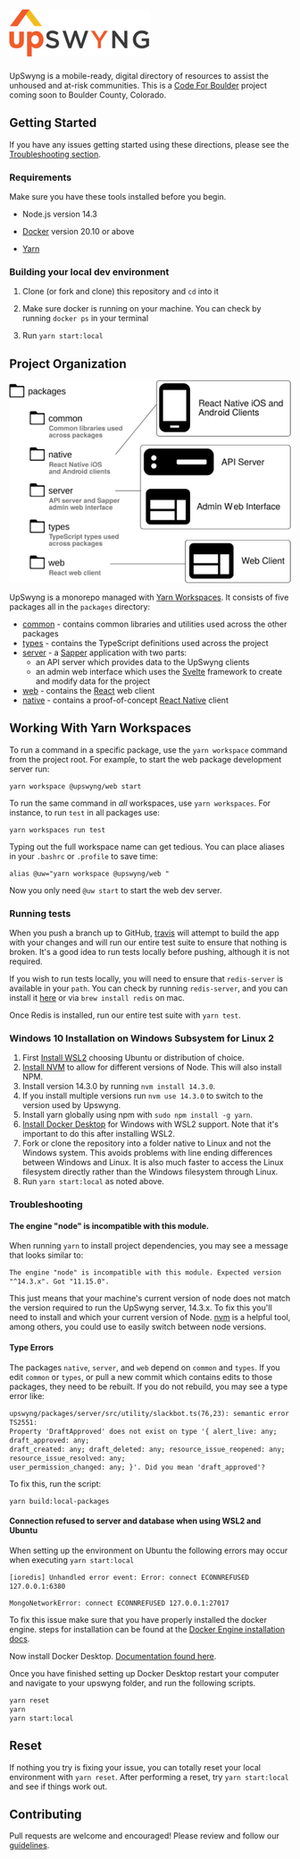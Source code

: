 <h1><img src="./upswyng.svg" alt="UpSwyng" maxWidth="350px" /></h1>

UpSwyng is a mobile-ready, digital directory of resources to assist the unhoused and at-risk communities. This is a [Code For Boulder](https://www.codeforboulder.org) project coming soon to Boulder County, Colorado.

## Getting Started

If you have any issues getting started using these directions, please see the [Troubleshooting section](#Troubleshooting).

### Requirements

Make sure you have these tools installed before you begin.

- Node.js version 14.3

- [Docker](https://docs.docker.com/get-docker/) version 20.10 or above

- [Yarn](https://classic.yarnpkg.com/en/docs/install/#mac-stable)

### Building your local dev environment

1. Clone (or fork and clone) this repository and `cd` into it

2. Make sure docker is running on your machine. You can check by running `docker ps` in your terminal

3. Run `yarn start:local`

## Project Organization

![Project Organization Diagram](./upswyng-project-layout.svg)

UpSwyng is a monorepo managed with [Yarn Workspaces](https://classic.yarnpkg.com/en/docs/workspaces/). It consists of five
packages all in the `packages` directory:

- [common](https://github.com/CodeForBoulder/upswyng/tree/master/packages/common) - contains common libraries and utilities used across the other packages
- [types](https://github.com/CodeForBoulder/upswyng/tree/master/packages/types) - contains the TypeScript definitions used across the project
- [server](https://github.com/CodeForBoulder/upswyng/tree/master/packages/server) - a [Sapper](https://sapper.svelte.dev/) application with two parts:
  - an API server which provides data to the UpSwyng clients
  - an admin web interface which uses the [Svelte](https://svelte.dev/) framework to create and modify data for the project
- [web](https://github.com/CodeForBoulder/upswyng/tree/master/packages/web) - contains the [React](https://reactjs.org/) web client
- [native](https://github.com/CodeForBoulder/upswyng/tree/master/packages/native) - contains a proof-of-concept [React Native](https://facebook.github.io/react-native/) client

## Working With Yarn Workspaces

To run a command in a specific package, use the `yarn workspace` command from the project root.
For example, to start the web package development server run:

```console
yarn workspace @upswyng/web start
```

To run the same command in _all_ workspaces, use `yarn workspaces`. For instance, to run `test` in all packages use:

```console
yarn workspaces run test
```

Typing out the full workspace name can get tedious. You can place aliases in your `.bashrc` or `.profile` to save time:

```console
alias @uw="yarn workspace @upswyng/web "
```

Now you only need `@uw start` to start the web dev server.

### Running tests

When you push a branch up to GitHub, [travis](https://docs.travis-ci.com/) will attempt to build the app with your changes and will run our entire test suite to ensure that nothing is broken.
It's a good idea to run tests locally before pushing, although it is not required.

If you wish to run tests locally, you will need to ensure that `redis-server` is available in your `path`. You can check by running `redis-server`, and you can install it [here](https://redis.io/topics/quickstart) or via `brew install redis` on mac.

Once Redis is installed, run our entire test suite with `yarn test`.

### Windows 10 Installation on Windows Subsystem for Linux 2

1. First [Install WSL2](https://docs.microsoft.com/en-us/windows/wsl/install) choosing Ubuntu or distribution of choice.
2. [Install NVM](https://simplernerd.com/install-node-npm-wsl2/) to allow for different versions of Node.  This will also install NPM.
3. Install version 14.3.0 by running `nvm install 14.3.0`.
4. If you install multiple versions run `nvm use 14.3.0` to switch to the version used by Upswyng.
5. Install yarn globally using npm with `sudo npm install -g yarn`.
6. [Install Docker Desktop](https://docs.docker.com/desktop/windows/install/) for Windows with WSL2 support. Note that it's important to do this after installing WSL2.
7. Fork or clone the repository into a folder native to Linux and not the Windows system.  This avoids problems with line ending differences between Windows and Linux.  It is also much faster to access the Linux filesystem directly rather than the Windows filesystem through Linux.
8. Run `yarn start:local` as noted above.

### Troubleshooting

#### The engine "node" is incompatible with this module.

When running `yarn` to install project dependencies, you may see a message that looks similar to:

```
The engine "node" is incompatible with this module. Expected version "^14.3.x". Got "11.15.0".
```

This just means that your machine's current version of node does not match the version required to run the UpSwyng server, 14.3.x. To fix this you'll need to install and which your current version of Node. [nvm](https://itnext.io/nvm-the-easiest-way-to-switch-node-js-environments-on-your-machine-in-a-flash-17babb7d5f1b#d594) is a helpful tool, among others, you could use to easily switch between node versions.

#### Type Errors

The packages `native`, `server`, and `web` depend on `common` and `types`. If you edit
`common` or `types`, or pull a new commit which contains edits to those packages, they need to be rebuilt.
If you do not rebuild, you may see a type error like:

```
upswyng/packages/server/src/utility/slackbot.ts(76,23): semantic error TS2551:
Property 'DraftApproved' does not exist on type '{ alert_live: any; draft_approved: any;
draft_created: any; draft_deleted: any; resource_issue_reopened: any; resource_issue_resolved: any;
user_permission_changed: any; }'. Did you mean 'draft_approved'?
```

To fix this, run the script:

```console
yarn build:local-packages
```

#### Connection refused to server and database when using WSL2 and Ubuntu

When setting up the environment on Ubuntu the following errors may occur when executing `yarn start:local`

```
[ioredis] Unhandled error event: Error: connect ECONNREFUSED 127.0.0.1:6380
```

```
MongoNetworkError: connect ECONNREFUSED 127.0.0.1:27017
```

To fix this issue make sure that you have properly installed the docker engine. steps for installation can be found at the [Docker Engine installation docs](https://docs.docker.com/engine/install/ubuntu/).

Now install Docker Desktop. [Documentation found here](https://docs.docker.com/desktop/windows/wsl/).

Once you have finished setting up Docker Desktop restart your computer and navigate to your upswyng folder, and run the following scripts.

```
yarn reset
yarn
yarn start:local
```

## Reset

If nothing you try is fixing your issue, you can totally reset your local environment with `yarn reset`. After performing a reset, try `yarn start:local` and see if things work out.

## Contributing

Pull requests are welcome and encouraged! Please review and follow our [guidelines](CONTRIBUTING.md).
